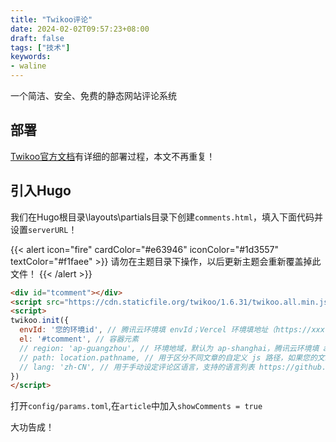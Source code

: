 ```yaml
---
title: "Twikoo评论"
date: 2024-02-02T09:57:23+08:00
draft: false
tags: ["技术"]
keywords:
- waline
---
```

一个简洁、安全、免费的静态网站评论系统

## 部署

[Twikoo官方文档](https://twikoo.js.org/)有详细的部署过程，本文不再重复！

## 引入Hugo

我们在Hugo根目录\layouts\partials目录下创建`comments.html`，填入下面代码并设置`serverURL`！

{{< alert icon="fire" cardColor="#e63946" iconColor="#1d3557" textColor="#f1faee" >}}
请勿在主题目录下操作，以后更新主题会重新覆盖掉此文件！
{{< /alert >}}

```html
<div id="tcomment"></div>
<script src="https://cdn.staticfile.org/twikoo/1.6.31/twikoo.all.min.js"></script>
<script>
twikoo.init({
  envId: '您的环境id', // 腾讯云环境填 envId；Vercel 环境填地址（https://xxx.vercel.app）
  el: '#tcomment', // 容器元素
  // region: 'ap-guangzhou', // 环境地域，默认为 ap-shanghai，腾讯云环境填 ap-shanghai 或 ap-guangzhou；Vercel 环境不填
  // path: location.pathname, // 用于区分不同文章的自定义 js 路径，如果您的文章路径不是 location.pathname，需传此参数
  // lang: 'zh-CN', // 用于手动设定评论区语言，支持的语言列表 https://github.com/twikoojs/twikoo/blob/main/src/client/utils/i18n/index.js
})
</script>
```

打开`config/params.toml`,在`article`中加入`showComments = true`

大功告成！
